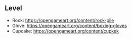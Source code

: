 ## Level
- Rock: https://opengameart.org/content/rock-pile
- Glove: https://opengameart.org/content/boxing-gloves
- Cupcake: https://opengameart.org/content/cupkek
